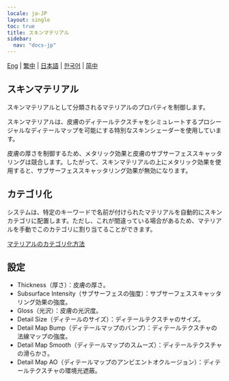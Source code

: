 ```yaml
---
locale: ja-JP
layout: single
toc: true
title: スキンマテリアル
sidebar:
  nav: "docs-jp"
---
```

[Eng](/dancexr/features/material_skin) | [繁中](/tw/dancexr/features/material_skin) | [日本語](/jp/dancexr/features/material_skin) | [한국어](/kr/dancexr/features/material_skin) | [简中](/zh/dancexr/features/material_skin)

## スキンマテリアル
スキンマテリアルとして分類されるマテリアルのプロパティを制御します。

スキンマテリアルは、皮膚のディテールテクスチャをシミュレートするプロシージャルなディテールマップを可能にする特別なスキンシェーダーを使用しています。

皮膚の厚さを制御するため、メタリック効果と皮膚のサブサーフェススキャッタリングは競合します。したがって、スキンマテリアルの上にメタリック効果を使用すると、サブサーフェススキャッタリング効果が無効になります。

## カテゴリ化
システムは、特定のキーワードで名前が付けられたマテリアルを自動的にスキンカテゴリに配置します。ただし、これが間違っている場合があるため、マテリアルを手動でこのカテゴリに割り当てることができます。

[マテリアルのカテゴリ化方法](material_settings.md#material-category)

## 設定
* Thickness（厚さ）：皮膚の厚さ。
* Subsurface Intensity（サブサーフェスの強度）：サブサーフェススキャッタリング効果の強度。
* Gloss（光沢）：皮膚の光沢度。
* Detail Size（ディテールのサイズ）：ディテールテクスチャのサイズ。
* Detail Map Bump（ディテールマップのバンプ）：ディテールテクスチャの法線マップの強度。
* Detail Map Smooth（ディテールマップのスムーズ）：ディテールテクスチャの滑らかさ。
* Detail Map AO（ディテールマップのアンビエントオクルージョン）：ディテールテクスチャの環境光遮蔽。